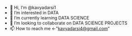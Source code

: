 - 👋 Hi, I’m @kavyadarsi1
- 👀 I’m interested in DATA
- 🌱 I’m currently learning DATA SCIENCE
- 💞️ I’m looking to collaborate on DATA SCIENCE PROJECTS
- 📫 How to reach me <-"kavyadarsi4@gmail.com"

<!---
kavyadarsi1/kavyadarsi1 is a ✨ special ✨ repository because its `README.md` (this file) appears on your GitHub profile.
You can click the Preview link to take a look at your changes.
--->
